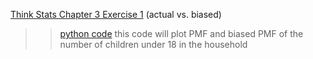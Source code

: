 [Think Stats Chapter 3 Exercise 1](http://greenteapress.com/thinkstats2/html/thinkstats2004.html#toc31) (actual vs. biased)

>> [python code](../ThinkStats2/code/Q2_ts3_1.py)
>> this code will plot PMF and biased PMF of the number of children under 18 in the household
